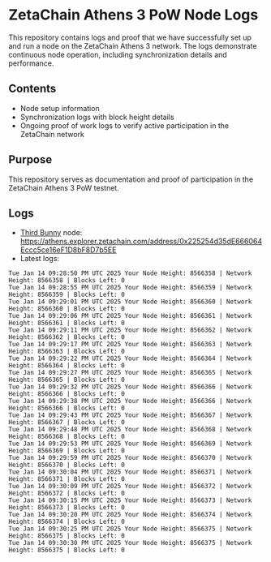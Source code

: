 # ZetaChain Athens 3 PoW Node Logs
This repository contains logs and proof that we have successfully set up and run a node on the ZetaChain Athens 3 network. The logs demonstrate continuous node operation, including synchronization details and performance.

## Contents
- Node setup information
- Synchronization logs with block height details
- Ongoing proof of work logs to verify active participation in the ZetaChain network

## Purpose
This repository serves as documentation and proof of participation in the ZetaChain Athens 3 PoW testnet.

## Logs

- [Third Bunny](https://thirdbunny.xyz/) node: https://athens.explorer.zetachain.com/address/0x225254d35dE666064Eccc5ce16eF1D8bF8D7b5EE
- Latest logs:
```
Tue Jan 14 09:28:50 PM UTC 2025 Your Node Height: 8566358 | Network Height: 8566358 | Blocks Left: 0
Tue Jan 14 09:28:55 PM UTC 2025 Your Node Height: 8566359 | Network Height: 8566359 | Blocks Left: 0
Tue Jan 14 09:29:01 PM UTC 2025 Your Node Height: 8566360 | Network Height: 8566360 | Blocks Left: 0
Tue Jan 14 09:29:06 PM UTC 2025 Your Node Height: 8566361 | Network Height: 8566361 | Blocks Left: 0
Tue Jan 14 09:29:11 PM UTC 2025 Your Node Height: 8566362 | Network Height: 8566362 | Blocks Left: 0
Tue Jan 14 09:29:17 PM UTC 2025 Your Node Height: 8566363 | Network Height: 8566363 | Blocks Left: 0
Tue Jan 14 09:29:22 PM UTC 2025 Your Node Height: 8566364 | Network Height: 8566364 | Blocks Left: 0
Tue Jan 14 09:29:27 PM UTC 2025 Your Node Height: 8566365 | Network Height: 8566365 | Blocks Left: 0
Tue Jan 14 09:29:32 PM UTC 2025 Your Node Height: 8566366 | Network Height: 8566366 | Blocks Left: 0
Tue Jan 14 09:29:38 PM UTC 2025 Your Node Height: 8566366 | Network Height: 8566366 | Blocks Left: 0
Tue Jan 14 09:29:43 PM UTC 2025 Your Node Height: 8566367 | Network Height: 8566367 | Blocks Left: 0
Tue Jan 14 09:29:48 PM UTC 2025 Your Node Height: 8566368 | Network Height: 8566368 | Blocks Left: 0
Tue Jan 14 09:29:53 PM UTC 2025 Your Node Height: 8566369 | Network Height: 8566369 | Blocks Left: 0
Tue Jan 14 09:29:59 PM UTC 2025 Your Node Height: 8566370 | Network Height: 8566370 | Blocks Left: 0
Tue Jan 14 09:30:04 PM UTC 2025 Your Node Height: 8566371 | Network Height: 8566371 | Blocks Left: 0
Tue Jan 14 09:30:09 PM UTC 2025 Your Node Height: 8566372 | Network Height: 8566372 | Blocks Left: 0
Tue Jan 14 09:30:15 PM UTC 2025 Your Node Height: 8566373 | Network Height: 8566373 | Blocks Left: 0
Tue Jan 14 09:30:20 PM UTC 2025 Your Node Height: 8566374 | Network Height: 8566374 | Blocks Left: 0
Tue Jan 14 09:30:25 PM UTC 2025 Your Node Height: 8566375 | Network Height: 8566375 | Blocks Left: 0
Tue Jan 14 09:30:30 PM UTC 2025 Your Node Height: 8566375 | Network Height: 8566375 | Blocks Left: 0
```

